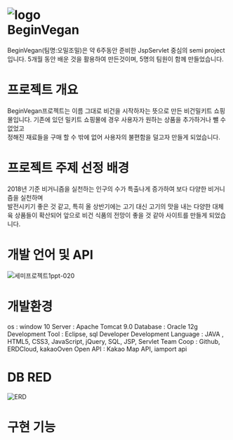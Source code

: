 ![logo](https://user-images.githubusercontent.com/85299367/145218665-5ed2ffba-19a0-4af3-9f73-94eca4baf28a.png)  
BeginVegan
=================
BeginVegan(팀명:오밀조밀)은 약 6주동안 준비한 JspServlet 중심의 semi project입니다. 5개월 동안 배운 것을 활용하여 만든것이며, 5명의 팀원이 함께 만들었습니다.

프로젝트 개요
================
BeginVegan프로젝트는 이름 그대로 비건을 시작하자는 뜻으로 만든 비건밀키트 쇼핑몰입니다. 기존에 있던 밀키트 쇼핑몰에 경우 사용자가 원하는 상품을 추가하거나 뺄 수 없었고  
정해진 재료들을 구매 할 수 밖에 없어 사용자의 불편함을 덜고자 만들게 되었습니다.

프로젝트 주제 선정 배경
=======================
2018년 기준 비거니즘을  실천하는 인구의 수가 특출나게 증가하여 보다 다양한 비거니즘을 실천하며  
발전시키기 좋은 것 같고, 특히 올 상반기에는 고기 대신 고기의 맛을 내는 다양한 대체육 상품들이 확산되어 앞으로 비건 식품의 전망이 좋을 것 같아 사이트를 만들게 되었습니다.

개발 언어 및 API
=========================
![세미프로젝트1ppt-020](https://user-images.githubusercontent.com/85299367/145222186-5ad30f63-2c32-4e6b-952d-4615ae0b74cc.jpg)  

개발환경 
==============
os : window 10
Server : Apache Tomcat 9.0
Database : Oracle 12g
Development Tool : Eclipse, sql Developer
Development Language :  JAVA , HTML5, CSS3, JavaScript, jQuery, SQL, JSP, Servlet
Team Coop : Github, ERDCloud, kakaoOven
Open API : Kakao Map API, iamport api

DB RED
===================
![ERD](https://user-images.githubusercontent.com/85299367/145320573-71f18416-9991-4644-a212-f6cc7092c25d.PNG)

구현 기능 
===============

